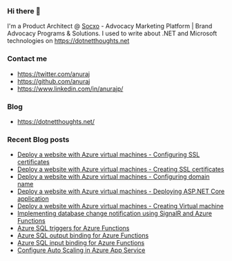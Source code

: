 ### Hi there 👋

I'm a Product Architect @ [Socxo](https://www.socxo.com/) - Advocacy Marketing Platform | Brand Advocacy Programs &amp; Solutions. I used to write about .NET and Microsoft technologies on https://dotnetthoughts.net

### Contact me
* https://twitter.com/anuraj
* https://github.com/anuraj
* https://www.linkedin.com/in/anurajp/

### Blog
* https://dotnetthoughts.net/

### Recent Blog posts
<!-- BLOGPOSTS:START -->
- [Deploy a website with Azure virtual machines - Configuring SSL certificates](https://dotnetthoughts.net/deploy-a-website-with-azure-virtual-machines-part5/)
- [Deploy a website with Azure virtual machines - Creating SSL certificates](https://dotnetthoughts.net/deploy-a-website-with-azure-virtual-machines-part4/)
- [Deploy a website with Azure virtual machines - Configuring domain name](https://dotnetthoughts.net/deploy-a-website-with-azure-virtual-machines-part2/)
- [Deploy a website with Azure virtual machines - Deploying ASP.NET Core application](https://dotnetthoughts.net/deploy-a-website-with-azure-virtual-machines-part3/)
- [Deploy a website with Azure virtual machines - Creating Virtual machine](https://dotnetthoughts.net/deploy-a-website-with-azure-virtual-machines-part1/)
- [Implementing database change notification using SignalR and Azure Functions](https://dotnetthoughts.net/implementing-database-change-notification-using-signalr/)
- [Azure SQL triggers for Azure Functions](https://dotnetthoughts.net/azure-sql-triggers-for-azure-functions/)
- [Azure SQL output binding for Azure Functions](https://dotnetthoughts.net/azure-sql-output-bindings-for-azure-functions/)
- [Azure SQL input binding for Azure Functions](https://dotnetthoughts.net/azure-sql-input-bindings-for-azure-functions/)
- [Configure Auto Scaling in Azure App Service](https://dotnetthoughts.net/configure-auto-scaling-in-azure-app-service/)
<!-- BLOGPOSTS:END -->
